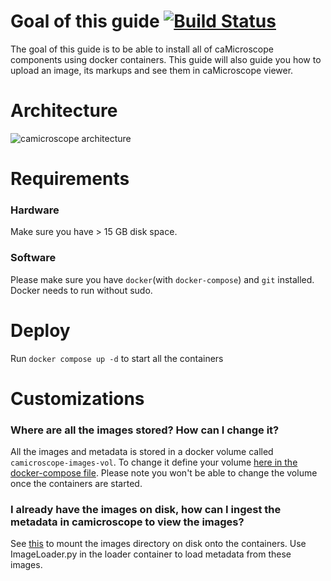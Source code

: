 # Goal of this guide [![Build Status](https://travis-ci.org/camicroscope/Distro.svg?branch=camicroscope_release)](https://travis-ci.org/camicroscope/Distro)


The goal of this guide is to be able to install all of caMicroscope components using docker containers. This guide will also guide you how to upload an image, its markups and see them in caMicroscope viewer. 

# Architecture
![camicroscope architecture](https://wiki.nci.nih.gov/download/attachments/325550279/caMicroscope-Architecture.png?version=1&modificationDate=1468862245000&api=v2)

# Requirements
### Hardware
Make sure you have > 15 GB disk space.

### Software
Please make sure you have `docker`(with `docker-compose`) and `git` installed. Docker needs to run without sudo.

# Deploy
Run `docker compose up -d` to start all the containers 



# Customizations

### Where are all the images stored? How can I change it?
All the images and metadata is stored in a docker volume called `camicroscope-images-vol`. To change it define your volume [here in the docker-compose file](https://github.com/camicroscope/Distro/blob/camicroscope_release/docker-compose.yaml#L5). Please note you won't be able to change the volume once the containers are started.

### I already have the images on disk, how can I ingest the metadata in camicroscope to view the images?
See [this](###where-are-all-the-images-stored?-how-can-i-change-it?) to mount the images directory on disk onto the containers. Use ImageLoader.py in the loader container to load metadata from these images.

